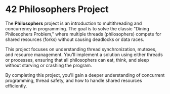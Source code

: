 # 42 Philosophers Project

The **Philosophers** project is an introduction to multithreading and concurrency in programming. The goal is to solve the classic "Dining Philosophers Problem," where multiple threads (philosophers) compete for shared resources (forks) without causing deadlocks or data races.

This project focuses on understanding thread synchronization, mutexes, and resource management. You'll implement a solution using either threads or processes, ensuring that all philosophers can eat, think, and sleep without starving or crashing the program.

By completing this project, you'll gain a deeper understanding of concurrent programming, thread safety, and how to handle shared resources efficiently.
